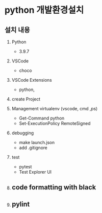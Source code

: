 # python 개발환경설치

## 설치 내용
1. Python
    - 3.9.7

2. VSCode
    - choco

3. VSCode Extensions
    - python, 

4. create Project

5. Management virtualenv (vscode, cmd ,ps)
    - Get-Command python
    - Set-ExecutionPolicy RemoteSigned

6. debugging
    - make launch.json
    - add .gitignore
    
7. test
    - pytest
    - Test Explorer UI
    

8. code formatting with black
    - 

9. pylint
    - 